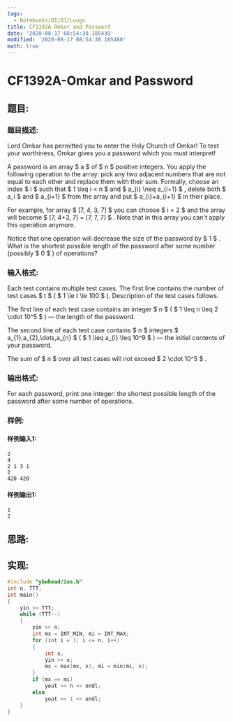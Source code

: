 ```yaml
---
tags: 
  - Notebooks/OI/OJ/Luogu
title: CF1392A-Omkar and Password
date: '2020-08-17 08:54:30.185439'
modified: '2020-08-17 08:54:30.185480'
math: true
---
```

# CF1392A-Omkar and Password
## 题目:
### 题目描述:
Lord Omkar has permitted you to enter the Holy Church of Omkar! To test your worthiness, Omkar gives you a password which you must interpret!

A password is an array $ a $ of $ n $ positive integers. You apply the following operation to the array: pick any two adjacent numbers that are not equal to each other and replace them with their sum. Formally, choose an index $ i $ such that $ 1 \leq i       < n $ and $ a_{i} \neq a_{i+1} $ , delete both $ a_i $ and $ a_{i+1} $ from the array and put $ a_{i}+a_{i+1} $ in their place.

For example, for array $ [7, 4, 3, 7] $ you can choose $ i =       2 $ and the array will become $ [7, 4+3, 7] = [7, 7, 7] $ . Note that in this array you can't apply this operation anymore.

Notice that one operation will decrease the size of the password by $ 1 $ . What is the shortest possible length of the password after some number (possibly $ 0 $ ) of operations?
### 输入格式:
Each test contains multiple test cases. The first line contains the number of test cases $ t $ ( $ 1 \le t \le 100 $ ). Description of the test cases follows.

The first line of each test case contains an integer $ n $ ( $ 1 \leq n \leq 2 \cdot 10^5 $ ) — the length of the password.

The second line of each test case contains $ n $ integers $ a_{1},a_{2},\dots,a_{n} $ ( $ 1 \leq a_{i} \leq 10^9 $ ) — the initial contents of your password.

The sum of $ n $ over all test cases will not exceed $ 2 \cdot 10^5 $ .
### 输出格式:
For each password, print one integer: the shortest possible length of the password after some number of operations.
### 样例:
#### 样例输入1:
```
2
4
2 1 3 1
2
420 420
```
#### 样例输出1:
```
1
2
```
## 思路:

## 实现:
```cpp
#include "ybwhead/ios.h"
int n, TTT;
int main()
{
    yin >> TTT;
    while (TTT--)
    {
        yin >> n;
        int mx = INT_MIN, mi = INT_MAX;
        for (int i = 1; i <= n; i++)
        {
            int x;
            yin >> x;
            mx = max(mx, x), mi = min(mi, x);
        }
        if (mx == mi)
            yout << n << endl;
        else
            yout << 1 << endl;
    }
}
```
